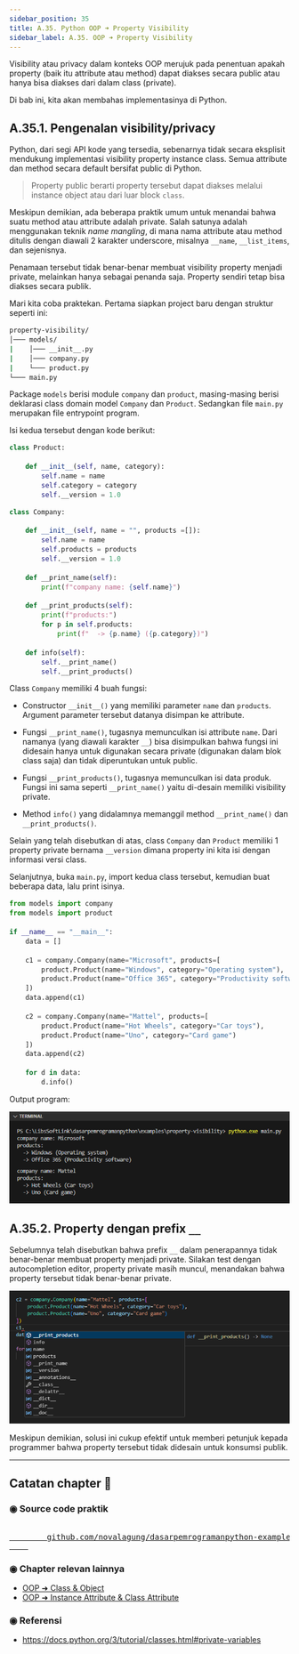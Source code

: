 ```yaml
---
sidebar_position: 35
title: A.35. Python OOP ➜ Property Visibility
sidebar_label: A.35. OOP ➜ Property Visibility
---
```


Visibility atau privacy dalam konteks OOP merujuk pada penentuan apakah property (baik itu attribute atau method) dapat diakses secara public atau hanya bisa diakses dari dalam class (private).

Di bab ini, kita akan membahas implementasinya di Python.

## A.35.1. Pengenalan visibility/privacy

Python, dari segi API kode yang tersedia, sebenarnya tidak secara eksplisit mendukung implementasi visibility property instance class. Semua attribute dan method secara default bersifat public di Python.

> Property public berarti property tersebut dapat diakses melalui instance object atau dari luar block `class`.

Meskipun demikian, ada beberapa praktik umum untuk menandai bahwa suatu method atau attribute adalah private. Salah satunya adalah menggunakan  teknik *name mangling*, di mana nama attribute atau method ditulis dengan diawali 2 karakter underscore, misalnya `__name`, `__list_items`, dan sejenisnya.

Penamaan tersebut tidak benar-benar membuat visibility property menjadi private, melainkan hanya sebagai penanda saja. Property sendiri tetap bisa diakses secara publik.

Mari kita coba praktekan. Pertama siapkan project baru dengan struktur seperti ini:

<div style={{ width: '250px' }}>

```bash title="Project structure"
property-visibility/
│─── models/
|    │─── __init__.py
|    │─── company.py
|    └─── product.py
└─── main.py
```

</div>

Package `models` berisi module `company` dan `product`, masing-masing berisi deklarasi class domain model `Company` dan `Product`. Sedangkan file `main.py` merupakan file entrypoint program.

Isi kedua tersebut dengan kode berikut:

```python title="models/product.py"
class Product:

    def __init__(self, name, category):
        self.name = name
        self.category = category
        self.__version = 1.0
```

```python title="models/product.py"
class Company:

    def __init__(self, name = "", products =[]):
        self.name = name
        self.products = products
        self.__version = 1.0
    
    def __print_name(self):
        print(f"company name: {self.name}")

    def __print_products(self):
        print(f"products:")
        for p in self.products:
            print(f"  -> {p.name} ({p.category})")

    def info(self):
        self.__print_name()
        self.__print_products()
```

Class `Company` memiliki 4 buah fungsi:

- Constructor `__init__()` yang memiliki parameter `name` dan `products`. Argument parameter tersebut datanya disimpan ke attribute.

- Fungsi `__print_name()`, tugasnya memunculkan isi attribute `name`. Dari namanya (yang diawali karakter `__`) bisa disimpulkan bahwa fungsi ini didesain hanya untuk digunakan secara private (digunakan dalam blok class saja) dan tidak diperuntukan untuk public.

- Fungsi `__print_products()`, tugasnya memunculkan isi data produk. Fungsi ini sama seperti `__print_name()` yaitu di-desain memiliki visibility private.

- Method `info()` yang didalamnya memanggil method `__print_name()` dan `__print_products()`.

Selain yang telah disebutkan di atas, class `Company` dan `Product` memiliki 1 property private bernama `__version` dimana property ini kita isi dengan informasi versi class.

Selanjutnya, buka `main.py`, import kedua class tersebut, kemudian buat beberapa data, lalu print isinya.

```python title="main.py"
from models import company
from models import product

if __name__ == "__main__":
    data = []

    c1 = company.Company(name="Microsoft", products=[
        product.Product(name="Windows", category="Operating system"),
        product.Product(name="Office 365", category="Productivity software")
    ])
    data.append(c1)

    c2 = company.Company(name="Mattel", products=[
        product.Product(name="Hot Wheels", category="Car toys"),
        product.Product(name="Uno", category="Card game")
    ])
    data.append(c2)

    for d in data:
        d.info()
```

Output program:

![Property visibility Python](img/property-visibility-1.png)

## A.35.2. Property dengan prefix `__`

Sebelumnya telah disebutkan bahwa prefix `__` dalam penerapannya tidak benar-benar membuat property menjadi private. Silakan test dengan autocompletion editor, property private masih muncul, menandakan bahwa property tersebut tidak benar-benar private.

![Property visibility Python](img/property-visibility-2.png)

Meskipun demikian, solusi ini cukup efektif untuk memberi petunjuk kepada programmer bahwa property tersebut tidak didesain untuk konsumsi publik.

---

<div class="section-footnote">

## Catatan chapter 📑

### ◉ Source code praktik

<pre>
    <a href="https://github.com/novalagung/dasarpemrogramanpython-example/tree/master/property-visibility">
        github.com/novalagung/dasarpemrogramanpython-example/../property-visibility
    </a>
</pre>

### ◉ Chapter relevan lainnya

- [OOP ➜ Class & Object](/basic/class-object)
- [OOP ➜ Instance Attribute & Class Attribute](/basic/instance-attribute-class-attribute)

### ◉ Referensi

- https://docs.python.org/3/tutorial/classes.html#private-variables

</div>
